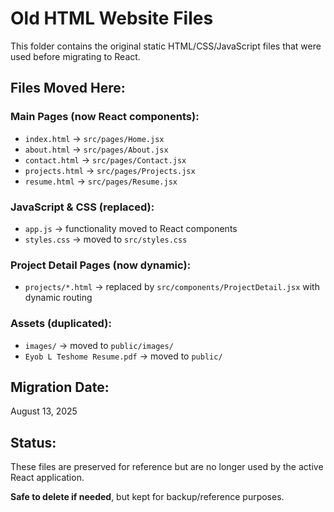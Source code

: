 # Old HTML Website Files

This folder contains the original static HTML/CSS/JavaScript files that were used before migrating to React.

## Files Moved Here:

### Main Pages (now React components):
- `index.html` → `src/pages/Home.jsx`
- `about.html` → `src/pages/About.jsx`
- `contact.html` → `src/pages/Contact.jsx`
- `projects.html` → `src/pages/Projects.jsx`
- `resume.html` → `src/pages/Resume.jsx`

### JavaScript & CSS (replaced):
- `app.js` → functionality moved to React components
- `styles.css` → moved to `src/styles.css`

### Project Detail Pages (now dynamic):
- `projects/*.html` → replaced by `src/components/ProjectDetail.jsx` with dynamic routing

### Assets (duplicated):
- `images/` → moved to `public/images/`
- `Eyob L Teshome Resume.pdf` → moved to `public/`

## Migration Date:
August 13, 2025

## Status:
These files are preserved for reference but are no longer used by the active React application.

**Safe to delete if needed**, but kept for backup/reference purposes.